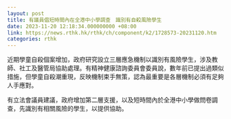 ```yaml
---
layout: post
title: 有議員倡短時間內在全港中小學調查　識別有自殺風險學生
date: 2023-11-20 12:18:34.000000000 +08:00
link: https://news.rthk.hk/rthk/ch/component/k2/1728573-20231120.htm
categories: rthk
---
```


近期學童自殺個案增加，政府研究設立三層應急機制以識別有風險學生，涉及教師、社工及醫管局協助處理。有精神健康諮詢委員會委員說，數年前已提出過類似措施，但學童自殺潮重現，反映機制束手無策，認為最重要是各層機制必須有足夠人手應對。

有立法會議員建議，政府增加第二層支援，以及短時間內於全港中小學做問卷調查，先識別有相關風險的學生，以提供協助。
